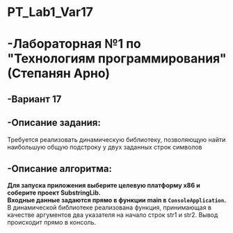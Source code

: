 # PT_Lab1_Var17
# -Лабораторная №1 по "Технологиям программирования"<br/>(Степанян Арно)

## -Вариант 17

## -Описание задания:
Требуется реализовать динамическую библиотеку, позволяющую найти наибольшую общую подстроку у двух заданных строк 
символов

## -Описание алгоритма:
**Для запуска приложения выберите целевую платформу x86 и соберите проект SubstringLib.**<br/>
**Входные данные задаются прямо в функции main в `ConsoleApplication`.**<br/>
В динамической библиотеке реализована функция, принимающая в качестве 
аргументов два указателя на начало строк str1 и str2.
Вывод происходит прямо в консоль.
